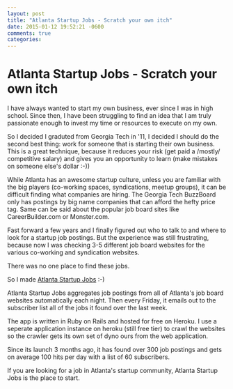 ```yaml
---
layout: post
title: "Atlanta Startup Jobs - Scratch your own itch"
date: 2015-01-12 19:52:21 -0600
comments: true
categories: 
---
```


# Atlanta Startup Jobs - Scratch your own itch

I have always wanted to start my own business, ever since I was in high school.  Since then, I have been struggling to find an idea that I am truly passionate enough to invest my time or resources to execute on my own.

So I decided I graduted from Georgia Tech in '11, I decided I should do the second best thing: work for someone that is starting their own business.  This is a great technique, because it reduces your risk (get paid a /mostly/ competitive salary) and gives you an opportunity to learn (make mistakes on someone else's dollar :-))

While Atlanta has an awesome startup culture, unless you are familiar with the big players (co-working spaces, syndications, meetup groups), it can be difficult finding what companies are hiring.  The Georgia Tech BuzzBoard only has postings by big name companies that can afford the hefty price tag.  Same can be said about the popular job board sites like CareerBuilder.com or Monster.com.

Fast forward a few years and I finally figured out who to talk to and where to look for a startup job postings.  But the experience was still frustrating, because now I was checking 3-5 different job board websites for the various co-working and syndication websites.

There was no one place to find these jobs.

So I made [Atlanta Startup Jobs](http://www.atlantastartupjobs.com) :-)

Atlanta Startup Jobs aggregates job postings from all of Atlanta's job board websites automatically each night.  Then every Friday, it emails out to the subscriber list all of the jobs it found over the last week.

The app is written in Ruby on Rails and hosted for free on Heroku.  I use a seperate application instance on heroku (still free tier) to crawl the websites so the crawler gets its own set of dyno ours from the web application.

Since its launch 3 months ago, it has found over 300 job postings and gets on average 100 hits per day with a list of 60 subscribers.

If you are looking for a job in Atlanta's startup community, Atlanta Startup Jobs is the place to start.